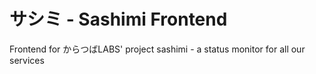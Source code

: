 
# サシミ - Sashimi Frontend

Frontend for からつばLABS' project sashimi - a status monitor for all our
services


